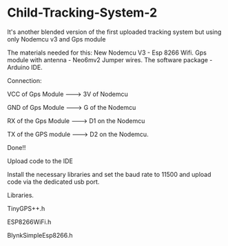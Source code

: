 # Child-Tracking-System-2
It's another blended version of the first uploaded tracking system but using only Nodemcu v3 and Gps module

The materials needed for this:
New Nodemcu V3 - Esp 8266 Wifi.
Gps module with antenna - Neo6mv2
Jumper wires.
The software package - Arduino IDE.


Connection:

VCC of Gps Module ---> 3V of Nodemcu

GND of Gps Module ---> G of the Nodemcu

RX of the Gps Module  ---> D1 on the Nodemcu

TX of the GPS module ---> D2 on the Nodemcu.

Done!!

Upload code to the IDE

Install the necessary libraries and set the baud rate to 11500 and upload code via the dedicated usb port.

Libraries.

TinyGPS++.h

ESP8266WiFi.h

BlynkSimpleEsp8266.h

